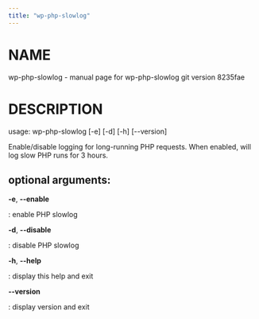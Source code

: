 ```yaml
---
title: "wp-php-slowlog"
---
```



NAME
====

wp-php-slowlog - manual page for wp-php-slowlog git version 8235fae

DESCRIPTION
===========

usage: wp-php-slowlog \[-e\] \[-d\] \[-h\] \[\--version\]

Enable/disable logging for long-running PHP requests. When enabled, will
log slow PHP runs for 3 hours.

optional arguments:
-------------------

**-e**, **\--enable**

:   enable PHP slowlog

**-d**, **\--disable**

:   disable PHP slowlog

**-h**, **\--help**

:   display this help and exit

**\--version**

:   display version and exit
